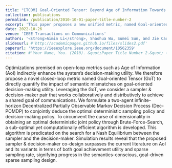 ```yaml
---
title: "[TCOM] Goal-Oriented Tensor: Beyond Age of Information Towards Semantics-Empowered Goal-Oriented Communications"
collection: publications
permalink: /publication/2010-10-01-paper-title-number-2
excerpt: 'This paper proposes a new unified metric, named Goal-oriented Tensor (GoT) to characterize the effectiveness of communications. We formulate a two-agent Decentralized Partially Observable Markov Decision Process (Dec-POMDP) problem to conjointly deduce the optimal sampling policy and remote decision-making policy.'
date: 2022-10-26
venue: 'IEEE Transactions on Communications'
authors: '<strong>Aimin Li</strong>, Shaohua Wu, Sumei Sun, and Jie Cao, in IEEE Transactions on Communications, 2024.'
slidesurl: #'http://academicpages.github.io/files/slides2.pdf'
paperurl: 'https://ieeexplore.ieee.org/document/10562359'
citation: #'Your Name, You. (2010). &quot;Paper Title Number 2.&quot; <i>Journal 1</i>. 1(2).'
---
```


Optimizations premised on open-loop metrics such as Age of Information (AoI) indirectly enhance the system’s decision-making utility. We therefore propose a novel closed-loop metric named Goal-oriented Tensor (GoT) to directly quantify the impact of semantic mismatches on goal-oriented decision-making utility. Leveraging the GoT, we consider a sampler & decision-maker pair that works collaboratively and distributively to achieve a shared goal of communications. We formulate a two-agent infinite-horizon Decentralized Partially Observable Markov Decision Process (Dec-POMDP) to conjointly deduce the optimal deterministic sampling policy and decision-making policy. To circumvent the curse of dimensionality in obtaining an optimal deterministic joint policy through Brute-Force-Search, a sub-optimal yet computationally efficient algorithm is developed. This algorithm is predicated on the search for a Nash Equilibrium between the sampler and the decision-maker. Simulation results reveal that the proposed sampler & decision-maker co-design surpasses the current literature on AoI and its variants in terms of both goal achievement utility and sparse sampling rate, signifying progress in the semantics-conscious, goal-driven sparse sampling design.
